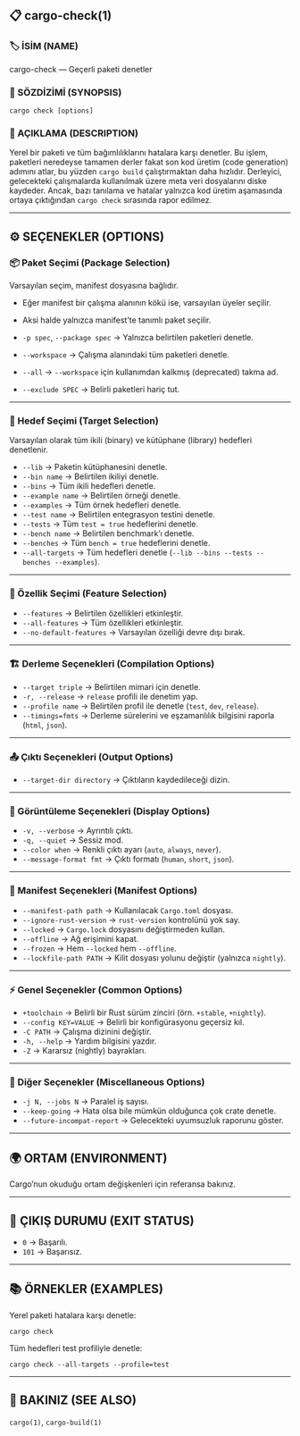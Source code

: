 ## 📋 cargo-check(1)

### 🏷️ İSİM (NAME)

cargo-check — Geçerli paketi denetler

### 📌 SÖZDİZİMİ (SYNOPSIS)

```
cargo check [options]
```

### 📝 AÇIKLAMA (DESCRIPTION)

Yerel bir paketi ve tüm bağımlılıklarını hatalara karşı denetler. Bu işlem, paketleri neredeyse tamamen derler fakat son kod üretim (code generation) adımını atlar, bu yüzden `cargo build` çalıştırmaktan daha hızlıdır. Derleyici, gelecekteki çalışmalarda kullanılmak üzere meta veri dosyalarını diske kaydeder. Ancak, bazı tanılama ve hatalar yalnızca kod üretim aşamasında ortaya çıktığından `cargo check` sırasında rapor edilmez.

---

## ⚙️ SEÇENEKLER (OPTIONS)

### 📦 Paket Seçimi (Package Selection)

Varsayılan seçim, manifest dosyasına bağlıdır.

* Eğer manifest bir çalışma alanının kökü ise, varsayılan üyeler seçilir.

* Aksi halde yalnızca manifest’te tanımlı paket seçilir.

* `-p spec`, `--package spec` → Yalnızca belirtilen paketleri denetle.

* `--workspace` → Çalışma alanındaki tüm paketleri denetle.

* `--all` → `--workspace` için kullanımdan kalkmış (deprecated) takma ad.

* `--exclude SPEC` → Belirli paketleri hariç tut.

---

### 🎯 Hedef Seçimi (Target Selection)

Varsayılan olarak tüm ikili (binary) ve kütüphane (library) hedefleri denetlenir.

* `--lib` → Paketin kütüphanesini denetle.
* `--bin name` → Belirtilen ikiliyi denetle.
* `--bins` → Tüm ikili hedefleri denetle.
* `--example name` → Belirtilen örneği denetle.
* `--examples` → Tüm örnek hedefleri denetle.
* `--test name` → Belirtilen entegrasyon testini denetle.
* `--tests` → Tüm `test = true` hedeflerini denetle.
* `--bench name` → Belirtilen benchmark’ı denetle.
* `--benches` → Tüm `bench = true` hedeflerini denetle.
* `--all-targets` → Tüm hedefleri denetle (`--lib --bins --tests --benches --examples`).

---

### 🔑 Özellik Seçimi (Feature Selection)

* `--features` → Belirtilen özellikleri etkinleştir.
* `--all-features` → Tüm özellikleri etkinleştir.
* `--no-default-features` → Varsayılan özelliği devre dışı bırak.

---

### 🏗️ Derleme Seçenekleri (Compilation Options)

* `--target triple` → Belirtilen mimari için denetle.
* `-r, --release` → `release` profili ile denetim yap.
* `--profile name` → Belirtilen profil ile denetle (`test`, `dev`, `release`).
* `--timings=fmts` → Derleme sürelerini ve eşzamanlılık bilgisini raporla (`html`, `json`).

---

### 📤 Çıktı Seçenekleri (Output Options)

* `--target-dir directory` → Çıktıların kaydedileceği dizin.

---

### 👀 Görüntüleme Seçenekleri (Display Options)

* `-v, --verbose` → Ayrıntılı çıktı.
* `-q, --quiet` → Sessiz mod.
* `--color when` → Renkli çıktı ayarı (`auto`, `always`, `never`).
* `--message-format fmt` → Çıktı formatı (`human`, `short`, `json`).

---

### 📄 Manifest Seçenekleri (Manifest Options)

* `--manifest-path path` → Kullanılacak `Cargo.toml` dosyası.
* `--ignore-rust-version` → `rust-version` kontrolünü yok say.
* `--locked` → `Cargo.lock` dosyasını değiştirmeden kullan.
* `--offline` → Ağ erişimini kapat.
* `--frozen` → Hem `--locked` hem `--offline`.
* `--lockfile-path PATH` → Kilit dosyası yolunu değiştir (yalnızca `nightly`).

---

### ⚡ Genel Seçenekler (Common Options)

* `+toolchain` → Belirli bir Rust sürüm zinciri (örn. `+stable`, `+nightly`).
* `--config KEY=VALUE` → Belirli bir konfigürasyonu geçersiz kıl.
* `-C PATH` → Çalışma dizinini değiştir.
* `-h, --help` → Yardım bilgisini yazdır.
* `-Z` → Kararsız (nightly) bayrakları.

---

### 🔄 Diğer Seçenekler (Miscellaneous Options)

* `-j N, --jobs N` → Paralel iş sayısı.
* `--keep-going` → Hata olsa bile mümkün olduğunca çok crate denetle.
* `--future-incompat-report` → Gelecekteki uyumsuzluk raporunu göster.

---

## 🌍 ORTAM (ENVIRONMENT)

Cargo’nun okuduğu ortam değişkenleri için referansa bakınız.

---

## 🚪 ÇIKIŞ DURUMU (EXIT STATUS)

* `0` → Başarılı.
* `101` → Başarısız.

---

## 📚 ÖRNEKLER (EXAMPLES)

Yerel paketi hatalara karşı denetle:

```
cargo check
```

Tüm hedefleri test profiliyle denetle:

```
cargo check --all-targets --profile=test
```

---

## 🔗 BAKINIZ (SEE ALSO)

`cargo(1)`, `cargo-build(1)`

